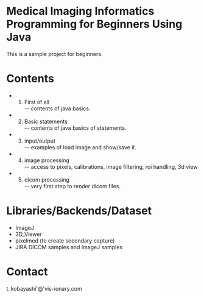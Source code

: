 # Medical Imaging Informatics Programming for Beginners Using Java

This is a sample project for beginners.

# Contents

- 1. First of all  
-- contents of java basics.  
- 2. Basic statements  
-- contents of java basics of statements.  
- 3. input/output  
-- examples of load image and show/save it.  
- 4. image processing  
-- access to pixels, calibrations, image filtering, roi handling, 3d view  
- 5. dicom processing  
-- very first step to render dicom files.   

# Libraries/Backends/Dataset

- ImageJ
- 3D_Viewer
- pixelmed (to create secondary capture)
- JIRA DICOM samples and ImageJ samples

# Contact

t_kobayashi'@'vis-ionary.com
